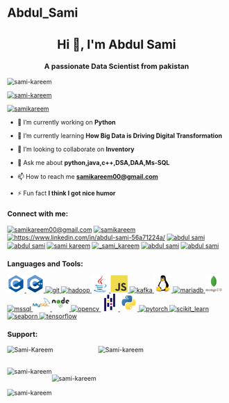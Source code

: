 # Abdul_Sami
<h1 align="center">Hi 👋, I'm Abdul Sami</h1>
<h3 align="center">A passionate Data Scientist from pakistan</h3>

<p align="left"> <img src="https://komarev.com/ghpvc/?username=sami-kareem&label=Profile%20views&color=0e75b6&style=flat" alt="sami-kareem" /> </p>

<p align="left"> <a href="https://github.com/ryo-ma/github-profile-trophy"><img src="https://github-profile-trophy.vercel.app/?username=sami-kareem" alt="sami-kareem" /></a> </p>

<p align="left"> <a href="https://twitter.com/samikareem" target="blank"><img src="https://img.shields.io/twitter/follow/samikareem?logo=twitter&style=for-the-badge" alt="samikareem" /></a> </p>

- 🔭 I’m currently working on **Python**

- 🌱 I’m currently learning **How Big Data is Driving Digital Transformation**

- 👯 I’m looking to collaborate on **Inventory**

- 💬 Ask me about **python,java,c++,DSA,DAA,Ms-SQL**

- 📫 How to reach me **samikareem00@gmail.com**

- ⚡ Fun fact **I think I got nice humor**

<h3 align="left">Connect with me:</h3>
<p align="left">
<a href="https://dev.to/samikareem00@gmail.com" target="blank"><img align="center" src="https://raw.githubusercontent.com/rahuldkjain/github-profile-readme-generator/master/src/images/icons/Social/devto.svg" alt="samikareem00@gmail.com" height="30" width="40" /></a>
<a href="https://twitter.com/samikareem" target="blank"><img align="center" src="https://raw.githubusercontent.com/rahuldkjain/github-profile-readme-generator/master/src/images/icons/Social/twitter.svg" alt="samikareem" height="30" width="40" /></a>
<a href="https://linkedin.com/in/https://www.linkedin.com/in/abdul-sami-56a71224a/" target="blank"><img align="center" src="https://raw.githubusercontent.com/rahuldkjain/github-profile-readme-generator/master/src/images/icons/Social/linked-in-alt.svg" alt="https://www.linkedin.com/in/abdul-sami-56a71224a/" height="30" width="40" /></a>
<a href="https://stackoverflow.com/users/abdul sami" target="blank"><img align="center" src="https://raw.githubusercontent.com/rahuldkjain/github-profile-readme-generator/master/src/images/icons/Social/stack-overflow.svg" alt="abdul sami" height="30" width="40" /></a>
<a href="https://kaggle.com/abdul sami" target="blank"><img align="center" src="https://raw.githubusercontent.com/rahuldkjain/github-profile-readme-generator/master/src/images/icons/Social/kaggle.svg" alt="abdul sami" height="30" width="40" /></a>
<a href="https://fb.com/sami kareem" target="blank"><img align="center" src="https://raw.githubusercontent.com/rahuldkjain/github-profile-readme-generator/master/src/images/icons/Social/facebook.svg" alt="sami kareem" height="30" width="40" /></a>
<a href="https://instagram.com/_sami_kareem" target="blank"><img align="center" src="https://raw.githubusercontent.com/rahuldkjain/github-profile-readme-generator/master/src/images/icons/Social/instagram.svg" alt="_sami_kareem" height="30" width="40" /></a>
<a href="https://www.hackerrank.com/abdul sami" target="blank"><img align="center" src="https://raw.githubusercontent.com/rahuldkjain/github-profile-readme-generator/master/src/images/icons/Social/hackerrank.svg" alt="abdul sami" height="30" width="40" /></a>
<a href="https://www.leetcode.com/abdul sami" target="blank"><img align="center" src="https://raw.githubusercontent.com/rahuldkjain/github-profile-readme-generator/master/src/images/icons/Social/leet-code.svg" alt="abdul sami" height="30" width="40" /></a>
</p>

<h3 align="left">Languages and Tools:</h3>
<p align="left"> <a href="https://www.cprogramming.com/" target="_blank" rel="noreferrer"> <img src="https://raw.githubusercontent.com/devicons/devicon/master/icons/c/c-original.svg" alt="c" width="40" height="40"/> </a> <a href="https://www.w3schools.com/cpp/" target="_blank" rel="noreferrer"> <img src="https://raw.githubusercontent.com/devicons/devicon/master/icons/cplusplus/cplusplus-original.svg" alt="cplusplus" width="40" height="40"/> </a> <a href="https://git-scm.com/" target="_blank" rel="noreferrer"> <img src="https://www.vectorlogo.zone/logos/git-scm/git-scm-icon.svg" alt="git" width="40" height="40"/> </a> <a href="https://hadoop.apache.org/" target="_blank" rel="noreferrer"> <img src="https://www.vectorlogo.zone/logos/apache_hadoop/apache_hadoop-icon.svg" alt="hadoop" width="40" height="40"/> </a> <a href="https://www.java.com" target="_blank" rel="noreferrer"> <img src="https://raw.githubusercontent.com/devicons/devicon/master/icons/java/java-original.svg" alt="java" width="40" height="40"/> </a> <a href="https://developer.mozilla.org/en-US/docs/Web/JavaScript" target="_blank" rel="noreferrer"> <img src="https://raw.githubusercontent.com/devicons/devicon/master/icons/javascript/javascript-original.svg" alt="javascript" width="40" height="40"/> </a> <a href="https://kafka.apache.org/" target="_blank" rel="noreferrer"> <img src="https://www.vectorlogo.zone/logos/apache_kafka/apache_kafka-icon.svg" alt="kafka" width="40" height="40"/> </a> <a href="https://www.linux.org/" target="_blank" rel="noreferrer"> <img src="https://raw.githubusercontent.com/devicons/devicon/master/icons/linux/linux-original.svg" alt="linux" width="40" height="40"/> </a> <a href="https://mariadb.org/" target="_blank" rel="noreferrer"> <img src="https://www.vectorlogo.zone/logos/mariadb/mariadb-icon.svg" alt="mariadb" width="40" height="40"/> </a> <a href="https://www.mongodb.com/" target="_blank" rel="noreferrer"> <img src="https://raw.githubusercontent.com/devicons/devicon/master/icons/mongodb/mongodb-original-wordmark.svg" alt="mongodb" width="40" height="40"/> </a> <a href="https://www.microsoft.com/en-us/sql-server" target="_blank" rel="noreferrer"> <img src="https://www.svgrepo.com/show/303229/microsoft-sql-server-logo.svg" alt="mssql" width="40" height="40"/> </a> <a href="https://www.mysql.com/" target="_blank" rel="noreferrer"> <img src="https://raw.githubusercontent.com/devicons/devicon/master/icons/mysql/mysql-original-wordmark.svg" alt="mysql" width="40" height="40"/> </a> <a href="https://nodejs.org" target="_blank" rel="noreferrer"> <img src="https://raw.githubusercontent.com/devicons/devicon/master/icons/nodejs/nodejs-original-wordmark.svg" alt="nodejs" width="40" height="40"/> </a> <a href="https://opencv.org/" target="_blank" rel="noreferrer"> <img src="https://www.vectorlogo.zone/logos/opencv/opencv-icon.svg" alt="opencv" width="40" height="40"/> </a> <a href="https://pandas.pydata.org/" target="_blank" rel="noreferrer"> <img src="https://raw.githubusercontent.com/devicons/devicon/2ae2a900d2f041da66e950e4d48052658d850630/icons/pandas/pandas-original.svg" alt="pandas" width="40" height="40"/> </a> <a href="https://www.python.org" target="_blank" rel="noreferrer"> <img src="https://raw.githubusercontent.com/devicons/devicon/master/icons/python/python-original.svg" alt="python" width="40" height="40"/> </a> <a href="https://pytorch.org/" target="_blank" rel="noreferrer"> <img src="https://www.vectorlogo.zone/logos/pytorch/pytorch-icon.svg" alt="pytorch" width="40" height="40"/> </a> <a href="https://scikit-learn.org/" target="_blank" rel="noreferrer"> <img src="https://upload.wikimedia.org/wikipedia/commons/0/05/Scikit_learn_logo_small.svg" alt="scikit_learn" width="40" height="40"/> </a> <a href="https://seaborn.pydata.org/" target="_blank" rel="noreferrer"> <img src="https://seaborn.pydata.org/_images/logo-mark-lightbg.svg" alt="seaborn" width="40" height="40"/> </a> <a href="https://www.tensorflow.org" target="_blank" rel="noreferrer"> <img src="https://www.vectorlogo.zone/logos/tensorflow/tensorflow-icon.svg" alt="tensorflow" width="40" height="40"/> </a> </p>

<h3 align="left">Support:</h3>
<p><a href="https://www.buymeacoffee.com/Sami-Kareem"> <img align="left" src="https://cdn.buymeacoffee.com/buttons/v2/default-yellow.png" height="50" width="210" alt="Sami-Kareem" /></a><a href="https://ko-fi.com/Sami-kareem"> <img align="left" src="https://cdn.ko-fi.com/cdn/kofi3.png?v=3" height="50" width="210" alt="Sami-kareem" /></a></p><br><br>

<p><img align="left" src="https://github-readme-stats.vercel.app/api/top-langs?username=sami-kareem&show_icons=true&locale=en&layout=compact" alt="sami-kareem" /></p>

<p>&nbsp;<img align="center" src="https://github-readme-stats.vercel.app/api?username=sami-kareem&show_icons=true&locale=en" alt="sami-kareem" /></p>

<p><img align="center" src="https://github-readme-streak-stats.herokuapp.com/?user=sami-kareem&" alt="sami-kareem" /></p>
